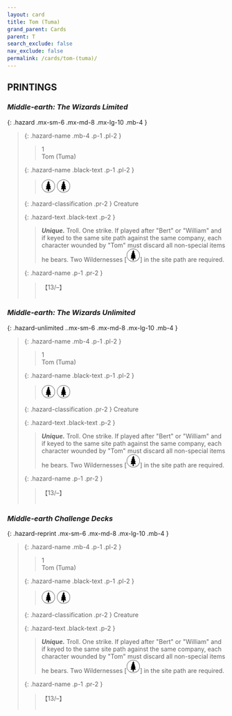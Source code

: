 ```yaml
---
layout: card
title: Tom (Tuma)
grand_parent: Cards
parent: T
search_exclude: false
nav_exclude: false
permalink: /cards/tom-(tuma)/
---
```


## PRINTINGS


### _Middle-earth: The Wizards Limited_

{: .hazard .mx-sm-6 .mx-md-8 .mx-lg-10 .mb-4 }
> {: .hazard-name .mb-4 .p-1 .pl-2 }
> > <div class="hazard-mp">1</div>
> > <div class="card-name">Tom (Tuma)</div>
>
> {: .hazard-name .black-text .p-1 .pl-2 }
> > ![](/assets/images/wilderness.svg) ![](/assets/images/wilderness.svg)
>
> {: .hazard-classification .pr-2 }
> Creature
>
> {: .hazard-text .black-text .p-2 }
> > _**Unique.**_ Troll. One strike. If played after "Bert" or "William" and if keyed to the same site path against the same company, each character wounded by "Tom" must discard all non-special items he bears. Two Wildernesses \[![](/assets/images/wilderness.svg)] in the site path are required. 
>
> {: .hazard-name .p-1 .pr-2 }
> > <div class="card-shield">【13/&ndash;】</div>
> > <div class="card-corruption">&nbsp;</div>

### _Middle-earth: The Wizards Unlimited_

{: .hazard-unlimited ..mx-sm-6 .mx-md-8 .mx-lg-10 .mb-4 }
> {: .hazard-name .mb-4 .p-1 .pl-2 }
> > <div class="hazard-mp">1</div>
> > <div class="card-name">Tom (Tuma)</div>
>
> {: .hazard-name .black-text .p-1 .pl-2 }
> > ![](/assets/images/wilderness.svg) ![](/assets/images/wilderness.svg)
>
> {: .hazard-classification .pr-2 }
> Creature
>
> {: .hazard-text .black-text .p-2 }
> > _**Unique.**_ Troll. One strike. If played after "Bert" or "William" and if keyed to the same site path against the same company, each character wounded by "Tom" must discard all non-special items he bears. Two Wildernesses \[![](/assets/images/wilderness.svg)] in the site path are required. 
>
> {: .hazard-name .p-1 .pr-2 }
> > <div class="card-shield">【13/&ndash;】</div>
> > <div class="card-corruption-white">&nbsp;</div>

### _Middle-earth Challenge Decks_

{: .hazard-reprint .mx-sm-6 .mx-md-8 .mx-lg-10 .mb-4 }
> {: .hazard-name .mb-4 .p-1 .pl-2 }
> > <div class="hazard-mp">1</div>
> > <div class="card-name">Tom (Tuma)</div>
>
> {: .hazard-name .black-text .p-1 .pl-2 }
> > ![](/assets/images/wilderness.svg) ![](/assets/images/wilderness.svg)
>
> {: .hazard-classification .pr-2 }
> Creature
>
> {: .hazard-text .black-text .p-2 }
> > _**Unique.**_ Troll. One strike. If played after "Bert" or "William" and if keyed to the same site path against the same company, each character wounded by "Tom" must discard all non-special items he bears. Two Wildernesses \[![](/assets/images/wilderness.svg)] in the site path are required. 
>
> {: .hazard-name .p-1 .pr-2 }
> > <div class="card-shield">【13/&ndash;】</div>
> > <div class="card-corruption-white">&nbsp;</div>
